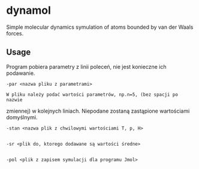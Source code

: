 # dynamol
Simple molecular dynamics symulation of atoms bounded by van der Waals forces.

## Usage                                                                     

Program pobiera parametry z linii poleceń, nie jest konieczne ich podawanie.

	-par <nazwa pliku z parametrami>

	W pliku należy podać wartości parametrów, np.n=5, (bez spacji po nazwie
zmiennej) w kolejnych liniach. Niepodane zostaną zastąpione wartościami
domyślnymi.


	-stan <nazwa plik z chwilowymi wartościami T, p, H>


	-sr <plik do, ktorego dodawane są wartości średne>


	-pol <plik z zapisem symulacji dla programu Jmol>
